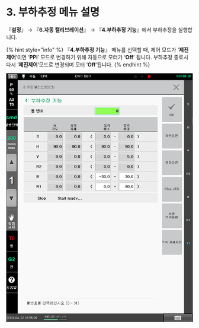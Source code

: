 # 3. 부하추정 메뉴 설명

『**설정**』 → 『**6.자동 캘리브레이션**』 → 『**4.부하추정 기능**』에서 부하추정을 실행합니다.

{% hint style="info" %}
『**4.부하추정 기능**』 메뉴를 선택할 때, 제어 모드가 ‘**제진제어**’이면 ‘**PPI**’ 모드로 변경하기 위해 자동으로 모터가 ‘**Off**’ 됩니다. 부하추정 종료시 다시 ‘**제진제어**’모드로 변경되며 모터 ‘**Off**’됩니다.
{% endhint %}

![그림 3 부하추정 기능 화면](<../_assets/image (2).png>)
